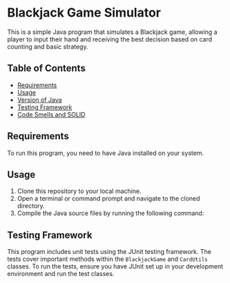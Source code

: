 # Blackjack Game Simulator

This is a simple Java program that simulates a Blackjack game, allowing a player to input their hand and receiving the best decision based on card counting and basic strategy.

## Table of Contents
- [Requirements](#requirements)
- [Usage](#usage)
- [Version of Java](#version-of-java)
- [Testing Framework](#testing-framework)
- [Code Smells and SOLID](#code-smells-and-solid)

## Requirements

To run this program, you need to have Java installed on your system.

## Usage

1. Clone this repository to your local machine.
2. Open a terminal or command prompt and navigate to the cloned directory.
3. Compile the Java source files by running the following command:
   
## Testing Framework

This program includes unit tests using the JUnit testing framework. The tests cover important methods within the `BlackjackGame` and `CardUtils` classes. To run the tests, ensure you have JUnit set up in your development environment and run the test classes.

